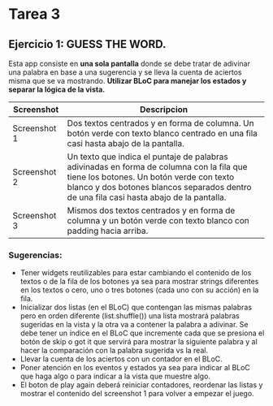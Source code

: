# Tarea 3

## Ejercicio 1: GUESS THE WORD.
Esta app consiste en **una sola pantalla** donde se debe tratar de adivinar una palabra en base a una sugerencia y se lleva la cuenta de aciertos misma que se va mostrando.
**Utilizar BLoC para manejar los estados y separar la lógica de la vista.**

| Screenshot | Descripcion |
| -------------- | ------------- |
| Screenshot 1 | Dos textos centrados y en forma de columna. Un botón verde con texto blanco centrado en una fila casi hasta abajo de la pantalla. |
| Screenshot 2 | Un texto que indica el puntaje de palabras adivinadas en forma de columna con la fila que tiene los botones. Un botón verde con texto blanco y dos botones blancos separados dentro de una fila casi hasta abajo de la pantalla. |
| Screenshot 3 | Mismos dos textos centrados y en forma de columna y un botón verde con texto blanco con padding hacia arriba. |


### Sugerencias:
- Tener widgets reutilizables para estar cambiando el contenido de los textos o de la fila de los botones ya sea para mostrar strings diferentes en los textos o cero, uno o tres botones (cada uno con su acción) en la fila.
- Inicializar dos listas (en el BLoC) que contengan las mismas palabras pero en orden diferente (list.shuffle()) una lista mostrará palabras sugeridas en la vista y la otra va a contener la palabra a adivinar. Se debe tener un índice en el BLoC que incremente cada que se presiona el botón de skip o got it que servirá para mostrar la siguiente palabra y al hacer la comparación con la palabra sugerida vs la real.
- Llevar la cuenta de los aciertos con un contador en el BLoC.
- Poner atención en los eventos y estados ya sea para indicar al BLoC que haga algo o para indicar a la vista que muestre algo.
- El boton de play again deberá reiniciar contadores, reordenar las listas y mostrar el contenido del screenshot 1 para volver a empezar el juego.

